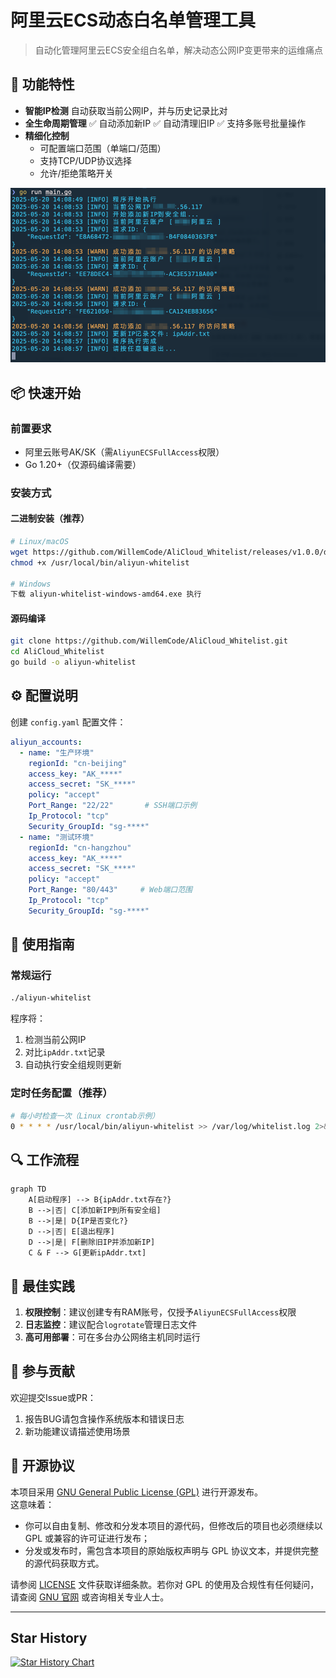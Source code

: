 
# 阿里云ECS动态白名单管理工具

> 自动化管理阿里云ECS安全组白名单，解决动态公网IP变更带来的运维痛点

## 🎯 功能特性

- **智能IP检测**
  自动获取当前公网IP，并与历史记录比对
- **全生命周期管理**
  ✅ 自动添加新IP
  ✅ 自动清理旧IP
  ✅ 支持多账号批量操作
- **精细化控制**
  - 可配置端口范围（单端口/范围）
  - 支持TCP/UDP协议选择
  - 允许/拒绝策略开关

![运行界面](./images/001.png)

## 📦 快速开始

### 前置要求

- 阿里云账号AK/SK（需`AliyunECSFullAccess`权限）
- Go 1.20+（仅源码编译需要）

### 安装方式

#### 二进制安装（推荐）

```bash
# Linux/macOS
wget https://github.com/WillemCode/AliCloud_Whitelist/releases/v1.0.0/download/aliyun-whitelist-linux-amd64 -O /usr/local/bin/aliyun-whitelist
chmod +x /usr/local/bin/aliyun-whitelist

# Windows
下载 aliyun-whitelist-windows-amd64.exe 执行
```

#### 源码编译

```bash
git clone https://github.com/WillemCode/AliCloud_Whitelist.git
cd AliCloud_Whitelist
go build -o aliyun-whitelist
```

## ⚙️ 配置说明

创建 `config.yaml` 配置文件：

```yaml
aliyun_accounts:
  - name: "生产环境"
    regionId: "cn-beijing"
    access_key: "AK_****"
    access_secret: "SK_****"
    policy: "accept"
    Port_Range: "22/22"       # SSH端口示例
    Ip_Protocol: "tcp"
    Security_GroupId: "sg-****"
  - name: "测试环境"
    regionId: "cn-hangzhou"
    access_key: "AK_****"
    access_secret: "SK_****"
    policy: "accept"
    Port_Range: "80/443"     # Web端口范围
    Ip_Protocol: "tcp"
    Security_GroupId: "sg-****"
```

## 🚀 使用指南

### 常规运行

```bash
./aliyun-whitelist
```

程序将：

1. 检测当前公网IP
2. 对比`ipAddr.txt`记录
3. 自动执行安全组规则更新

### 定时任务配置（推荐）

```bash
# 每小时检查一次（Linux crontab示例）
0 * * * * /usr/local/bin/aliyun-whitelist >> /var/log/whitelist.log 2>&1
```

## 🔍 工作流程

```mermaid
graph TD
    A[启动程序] --> B{ipAddr.txt存在?}
    B -->|否| C[添加新IP到所有安全组]
    B -->|是| D{IP是否变化?}
    D -->|否| E[退出程序]
    D -->|是| F[删除旧IP并添加新IP]
    C & F --> G[更新ipAddr.txt]
```

## 📜 最佳实践

1. **权限控制**：建议创建专有RAM账号，仅授予`AliyunECSFullAccess`权限
2. **日志监控**：建议配合`logrotate`管理日志文件
3. **高可用部署**：可在多台办公网络主机同时运行

## 🤝 参与贡献

欢迎提交Issue或PR：
1. 报告BUG请包含操作系统版本和错误日志
2. 新功能建议请描述使用场景

## 📜 开源协议

本项目采用 [GNU General Public License (GPL)](./LICENSE) 进行开源发布。  
这意味着：

- 你可以自由复制、修改和分发本项目的源代码，但修改后的项目也必须继续以 GPL 或兼容的许可证进行发布；
- 分发或发布时，需包含本项目的原始版权声明与 GPL 协议文本，并提供完整的源代码获取方式。

请参阅 [LICENSE](./LICENSE) 文件获取详细条款。若你对 GPL 的使用及合规性有任何疑问，请查阅 [GNU 官网](https://www.gnu.org/licenses/) 或咨询相关专业人士。

---

## Star History

[![Star History Chart](https://api.star-history.com/svg?repos=WillemCode/AliCloud_Domain,WillemCode/AliCloud_Whitelist&type=Date)](https://www.star-history.com/#WillemCode/AliCloud_Domain&WillemCode/AliCloud_Whitelist&Date)
